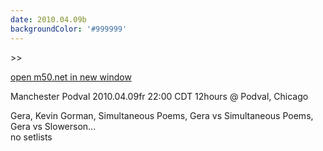 ```yaml
---
date: 2010.04.09b
backgroundColor: '#999999'
---
```


\>>

[open m50.net in new window  
](http://m50.net/)  

Manchester Podval 2010.04.09fr 22:00 CDT 12hours @ Podval, Chicago  

Gera, Kevin Gorman, Simultaneous Poems, Gera vs Simultaneous Poems, Gera vs Slowerson...  
no setlists
